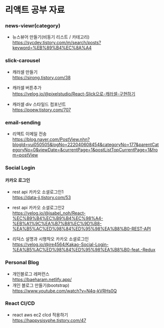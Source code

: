 # 리액트 공부 자료

### news-viewr(category)
- 뉴스뷰어 만들기(비동기 리스트 / 카테고리)<br/>
https://sycdev.tistory.com/m/search/posts?keyword=%EB%89%B4%EC%8A%A4

### slick-carousel
- 캐러셀 만들기<br/>
https://sirong.tistory.com/38

- 캐러셀 버튼추가<br/>
https://velog.io/@pixelstudio/React-Slick으로-캐러셀-구현하기

- 캐러셀 div 스타일드 컴포넌트<br/>
https://poew.tistory.com/707

### email-sending
- 리액트 이메일 전송<br/>
https://blog.naver.com/PostView.nhn?blogId=yui050505&logNo=222040608454&categoryNo=177&parentCategoryNo=0&viewDate=&currentPage=1&postListTopCurrentPage=1&from=postView

### Social Login
#### 카카오 로그인
- rest api 카카오 소셜로그인1<br/>
https://data-jj.tistory.com/53

- rest api 카카오 소셜로그인2<br/>
https://velog.io/@isabel_noh/React-%EC%B9%B4%EC%B9%B4%EC%98%A4-%EB%A1%9C%EA%B7%B8%EC%9D%B8-%EA%B5%AC%ED%98%84%ED%95%98%EA%B8%B0-REST-API

- 리덕스 설명과 시행착오 카카오 소셜로그인<br/>
https://velog.io/@ire4564/Kakao-Social-Login-%EA%B5%AC%ED%98%84%ED%95%98%EA%B8%B0-feat.-Redux

### Personal Blog
- 개인블로그 레퍼런스<br/>
https://baeharam.netlify.app/
- 개인 블로그 만들기(bootstrap)<br/>
https://www.youtube.com/watch?v=N4q-kVRHs0Q

### React CI/CD
- react aws ec2 clcd 적용하기<br/>
https://happysisyphe.tistory.com/47
